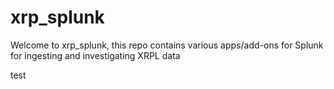 # xrp_splunk
Welcome to xrp_splunk, this repo contains various apps/add-ons for Splunk for ingesting and investigating XRPL data

test

